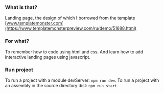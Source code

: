 ### What is that?
Landing page, the design of which I borrowed from the template [www.templatemonster.com](https://www.templatemonsterpreview.com/ru/demo/51688.html) 
### For what?
To remember how to code using html and css.
And learn how to add interactive landing pages using javascript.

### Run project
To run a project with a module devServer: `npm run dev`.
To run a project with an assembly in the source directory dist: `npm run start`

